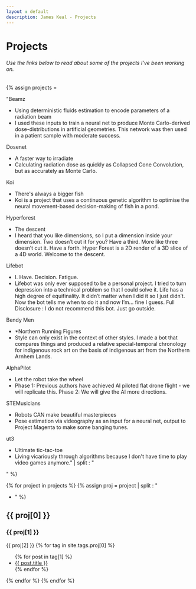 ```yaml
---
layout : default
description: James Keal - Projects
---
```


# Projects
###### Use the links below to read about some of the projects I've been working on.

{% assign projects =

"Beamz
- Using deterministic fluids estimation to encode parameters of a radiation beam
- I used these inputs to train a neural net to produce Monte Carlo-derived dose-distributions in artificial geometries. This network was then used in a patient sample with moderate success.

Dosenet
- A faster way to irradiate
- Calculating radiation dose as quickly as Collapsed Cone Convolution, but as accurately as Monte Carlo.

Koi
- There's always a bigger fish
- Koi is a project that uses a continuous genetic algorithm to optimise the neural movement-based decision-making of fish in a pond.

Hyperforest
- The descent
- I heard that you like dimensions, so I put a dimension inside your dimension. Two doesn’t cut it for you? Have a third. More like three doesn’t cut it. Have a forth. Hyper Forest is a 2D render of a 3D slice of a 4D world. Welcome to the descent.

Lifebot
- I. Have. Decision. Fatigue.
- Lifebot was only ever supposed to be a personal project. I tried to turn depression into a technical problem so that I could solve it. Life has a high degree of equifinality. It didn’t matter when I did it so I just didn’t. Now the bot tells me when to do it and now I’m… fine I guess. Full Disclosure : I do not recommend this bot. Just go outside.

Bendy Men
- \*Northern Running Figures
- Style can only exist in the context of other styles. I made a bot that compares things and produced a relative special-temporal chronology for indigenous rock art on the basis of indigenous art from the Northern Arnhem Lands.

AlphaPilot
- Let the robot take the wheel
- Phase 1: Previous authors have achieved AI piloted flat drone flight - we will replicate this.
Phase 2: We will give the AI more directions.

STEMusicians
- Robots CAN make beautiful masterpieces
- Pose estimation via videography as an input for a neural net, output to Project Magenta to make some banging tunes.

ut3
- Ultimate tic-tac-toe
- Living vicariously through algorithms because I don't have time to play video games anymore."
| split : "

" %}

{% for project in projects %}
{% assign proj = project | split : "
- " %}
## {{ proj[0] }}
### {{ proj[1] }}
{{ proj[2] }}
{% for tag in site.tags.proj[0] %}
<ul>
  {% for post in tag[1] %}
    <li><a href="{{ post.url }}">{{ post.title }}</a></li>
  {% endfor %}
</ul>
{% endfor %}
{% endfor %}
